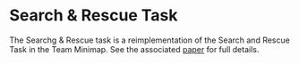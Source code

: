 # Search & Rescue Task

The Searchg & Rescue task is a reimplementation of the Search and Rescue Task in the Team Minimap. See the associated 
[paper](https://ngocntkt.github.io/projects/minimap/minimap-description.pdf) for full details.